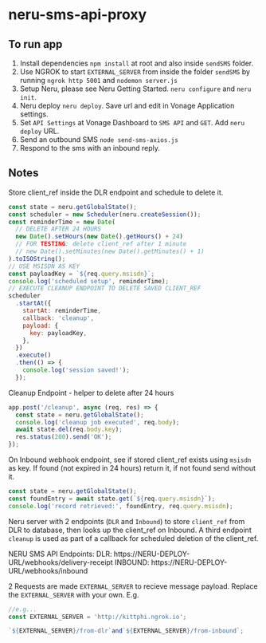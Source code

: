 # neru-sms-api-proxy

## To run app

1. Install dependencies `npm install` at root and also inside `sendSMS` folder.
2. Use NGROK to start `EXTERNAL_SERVER` from inside the folder `sendSMS` by running `ngrok http 5001` and `nodemon server.js`
3. Setup Neru, please see Neru Getting Started. `neru configure` and `neru init`.
4. Neru deploy `neru deploy`. Save url and edit in Vonage Application settings.
5. Set `API Settings` at Vonage Dashboard to `SMS API` and `GET`. Add `neru deploy` URL.
6. Send an outbound SMS `node send-sms-axios.js`
7. Respond to the sms with an inbound reply.

## Notes

Store client_ref inside the DLR endpoint and schedule to delete it.

```js
const state = neru.getGlobalState();
const scheduler = new Scheduler(neru.createSession());
const reminderTime = new Date(
  // DELETE AFTER 24 HOURS
  new Date().setHours(new Date().getHours() + 24)
  // FOR TESTING: delete client_ref after 1 minute
  // new Date().setMinutes(new Date().getMinutes() + 1)
).toISOString();
// USE MSISDN AS KEY
const payloadKey = `${req.query.msisdn}`;
console.log('scheduled setup', reminderTime);
// EXECUTE CLEANUP ENDPOINT TO DELETE SAVED CLIENT_REF
scheduler
  .startAt({
    startAt: reminderTime,
    callback: 'cleanup',
    payload: {
      key: payloadKey,
    },
  })
  .execute()
  .then(() => {
    console.log('session saved!');
  });
```

Cleanup Endpoint - helper to delete after 24 hours

```js
app.post('/cleanup', async (req, res) => {
  const state = neru.getGlobalState();
  console.log('cleanup job executed', req.body);
  await state.del(req.body.key);
  res.status(200).send('OK');
});
```

On Inbound webhook endpoint, see if stored client_ref exists using `msisdn` as key.
If found (not expired in 24 hours) return it, if not found send without it.

```js
const state = neru.getGlobalState();
const foundEntry = await state.get(`${req.query.msisdn}`);
console.log('record retrieved:', foundEntry, req.query.msisdn);
```

Neru server with 2 endpoints (`DLR` and `Inbound`) to store `client_ref` from DLR to database, then looks up the client_ref on Inbound.
A third endpoint `cleanup` is used as part of a callback for scheduled deletion of the client_ref.

NERU SMS API Endpoints:
DLR:
https://NERU-DEPLOY-URL/webhooks/delivery-receipt
INBOUND:
https://NERU-DEPLOY-URL/webhooks/inbound

2 Requests are made `EXTERNAL_SERVER` to recieve message payload. Replace the `EXTERNAL_SERVER` with your own. E.g.

```js
//e.g...
const EXTERNAL_SERVER = 'http://kittphi.ngrok.io';

`${EXTERNAL_SERVER}/from-dlr`and`${EXTERNAL_SERVER}/from-inbound`;
```
